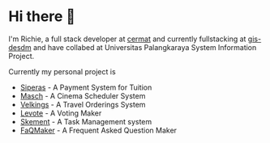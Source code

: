 # Hi there 👋
I'm Richie, a full stack developer at [cermat](https://cerdasmediatama.com) and currently fullstacking at [gis-desdm](https://gis-desdm.kalteng.tech/) and have collabed at Universitas Palangkaraya System Information Project.
 
Currently my personal project is
 - [Siperas](https://github.com/Richie-Z/siperas) - A Payment System for Tuition
 - [Masch](https://github.com/Richie-Z/masch) - A Cinema Scheduler System
 - [Velkings](https://github.com/Richie-Z/velkings) - A Travel Orderings System
 - [Levote](https://github.com/Richie-Z/levote) - A Voting Maker
 - [Skement](https://github.com/Richie-Z/skement) - A Task Management system
 - [FaQMaker](https://github.com/Richie-Z/skement) - A Frequent Asked Question Maker


<!--
**Richie-Z/Richie-Z** is a ✨ _special_ ✨ repository because its `README.md` (this file) appears on your GitHub profile.

Here are some ideas to get you started:

- 🔭 I’m currently working on
- 🌱 I’m currently learning ...
- 👯 I’m looking to collaborate on ...
- 🤔 I’m looking for help with ...
- 💬 Ask me about ...
- 📫 How to reach me: ...
- 😄 Pronouns: ...
- ⚡ Fun fact: ...
![Github stats](https://github-readme-stats.vercel.app/api?username=Richie-Z&show_icons=true&theme=gotham)
<img src="https://github-readme-stats.vercel.app/api/top-langs/?username=Richie-Z&show_icons=true&theme=vue">
-->
